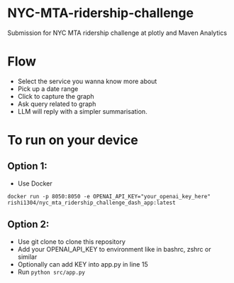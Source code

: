 # NYC-MTA-ridership-challenge
Submission for NYC MTA ridership challenge at plotly and Maven Analytics

# Flow
- Select the service you wanna know more about
- Pick up a date range
- Click to capture the graph
- Ask query related to graph
- LLM will reply with a simpler summarisation.

# To run on your device

## Option 1:
- Use Docker

```
docker run -p 8050:8050 -e OPENAI_API_KEY="your_openai_key_here" rishi1304/nyc_mta_ridership_challenge_dash_app:latest
```

## Option 2:
- Use git clone to clone this repository
- Add your OPENAI_API_KEY to environment like in bashrc, zshrc or similar
- Optionally can add KEY into app.py in line 15
- Run ```python src/app.py```